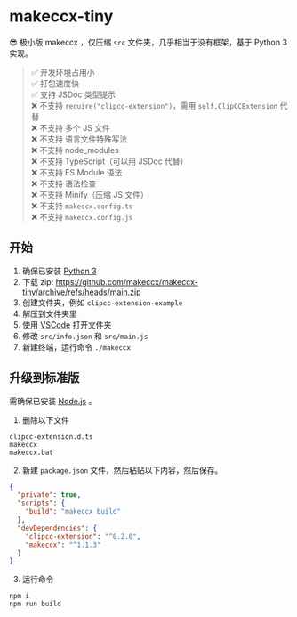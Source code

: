 # makeccx-tiny

😎 极小版 makeccx ，仅压缩 `src` 文件夹，几乎相当于没有框架，基于 Python 3 实现。

> ✅ 开发环境占用小  
> ✅ 打包速度快  
> ✅ 支持 JSDoc 类型提示  
> ❌ 不支持 `require("clipcc-extension")`，需用 `self.ClipCCExtension` 代替  
> ❌ 不支持 多个 JS 文件  
> ❌ 不支持 语言文件特殊写法  
> ❌ 不支持 node_modules  
> ❌ 不支持 TypeScript（可以用 JSDoc 代替）  
> ❌ 不支持 ES Module 语法  
> ❌ 不支持 语法检查  
> ❌ 不支持 Minify（压缩 JS 文件）  
> ❌ 不支持 `makeccx.config.ts`  
> ❌ 不支持 `makeccx.config.js`

## 开始

1. 确保已安装 [Python 3](https://www.python.org)
2. 下载 zip: https://github.com/makeccx/makeccx-tiny/archive/refs/heads/main.zip
3. 创建文件夹，例如 `clipcc-extension-example`
4. 解压到文件夹里
5. 使用 [VSCode](https://code.visualstudio.com) 打开文件夹
6. 修改 `src/info.json` 和 `src/main.js`
7. 新建终端，运行命令 `./makeccx`

## 升级到标准版

需确保已安装 [Node.js](https://nodejs.org/) 。  

1. 删除以下文件

```
clipcc-extension.d.ts
makeccx
makeccx.bat
```

2. 新建 `package.json` 文件，然后粘贴以下内容，然后保存。

```json
{
  "private": true,
  "scripts": {
    "build": "makeccx build"
  },
  "devDependencies": {
    "clipcc-extension": "^0.2.0",
    "makeccx": "^1.1.3"
  }
}
```

3. 运行命令

```
npm i
npm run build
```
